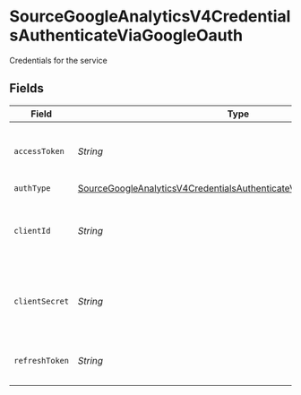 # SourceGoogleAnalyticsV4CredentialsAuthenticateViaGoogleOauth

Credentials for the service


## Fields

| Field                                                                                                                                                               | Type                                                                                                                                                                | Required                                                                                                                                                            | Description                                                                                                                                                         |
| ------------------------------------------------------------------------------------------------------------------------------------------------------------------- | ------------------------------------------------------------------------------------------------------------------------------------------------------------------- | ------------------------------------------------------------------------------------------------------------------------------------------------------------------- | ------------------------------------------------------------------------------------------------------------------------------------------------------------------- |
| `accessToken`                                                                                                                                                       | *String*                                                                                                                                                            | :heavy_minus_sign:                                                                                                                                                  | Access Token for making authenticated requests.                                                                                                                     |
| `authType`                                                                                                                                                          | [SourceGoogleAnalyticsV4CredentialsAuthenticateViaGoogleOauthAuthType](../../models/shared/SourceGoogleAnalyticsV4CredentialsAuthenticateViaGoogleOauthAuthType.md) | :heavy_minus_sign:                                                                                                                                                  | N/A                                                                                                                                                                 |
| `clientId`                                                                                                                                                          | *String*                                                                                                                                                            | :heavy_check_mark:                                                                                                                                                  | The Client ID of your Google Analytics developer application.                                                                                                       |
| `clientSecret`                                                                                                                                                      | *String*                                                                                                                                                            | :heavy_check_mark:                                                                                                                                                  | The Client Secret of your Google Analytics developer application.                                                                                                   |
| `refreshToken`                                                                                                                                                      | *String*                                                                                                                                                            | :heavy_check_mark:                                                                                                                                                  | The token for obtaining a new access token.                                                                                                                         |